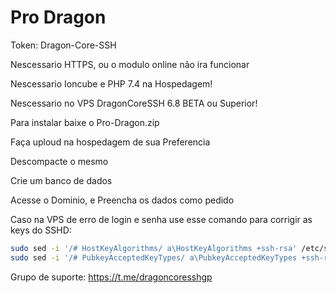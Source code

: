 # Pro Dragon
 
Token: Dragon-Core-SSH

Nescessario HTTPS, ou o modulo online não ira funcionar

Nescessario Ioncube e PHP 7.4 na Hospedagem!

Nescessario no VPS DragonCoreSSH 6.8 BETA ou Superior!

Para instalar baixe o Pro-Dragon.zip

Faça uploud na hospedagem de sua Preferencia

Descompacte o mesmo

Crie um banco de dados

Acesse o Dominio, e Preencha os dados como pedido 

Caso na VPS de erro de login e senha use esse comando para corrigir as keys do SSHD:

```sh
sudo sed -i '/# HostKeyAlgorithms/ a\HostKeyAlgorithms +ssh-rsa' /etc/ssh/sshd_config
sudo sed -i '/# PubkeyAcceptedKeyTypes/ a\PubkeyAcceptedKeyTypes +ssh-rsa' /etc/ssh/sshd_config
```

Grupo de suporte: https://t.me/dragoncoresshgp
